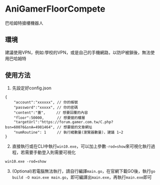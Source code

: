 # AniGamerFloorCompete
巴哈姆特搶樓機器人

## 環境
建議使用VPN，例如:學校的VPN，或是自己的手機網路，以防IP被鎖後，無法使用巴哈姆特

## 使用方法
1. 先設定好config.json
```
{
    "account":"xxxxxx", // 你的帳號
    "password":"xxxxx", // 你的密碼
    "content":"蓋",     // 想要回覆的內容
    "floor":50000,      // 想要搶的樓層
    "targetUrl":"https://forum.gamer.com.tw/C.php?bsn=60076&snA=4981464", // 想要搶的文章網址
    "numRoutine": 1     // 執行緒數量(瀏覽器數量)，建議 1~2
}
```
2. 直接執行或在CLI中執行`win10.exe`，可以加上參數`-rod=show`來可視化執行過程，若需要手動登入則需要可視化
```
win10.exe -rod=show
```

3. (Optional)若電腦無法執行，請自行編譯`main.go`，在官網下載GO後，執行`go build -O main.exe main.go`，即可編譯出`main.exe`，再執行`main.exe`即可